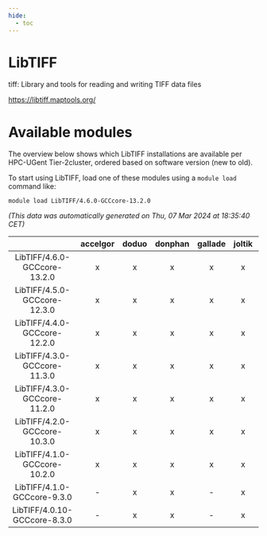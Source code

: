 ```yaml
---
hide:
  - toc
---
```


LibTIFF
=======


tiff: Library and tools for reading and writing TIFF data files

https://libtiff.maptools.org/
# Available modules


The overview below shows which LibTIFF installations are available per HPC-UGent Tier-2cluster, ordered based on software version (new to old).

To start using LibTIFF, load one of these modules using a `module load` command like:

```shell
module load LibTIFF/4.6.0-GCCcore-13.2.0
```

*(This data was automatically generated on Thu, 07 Mar 2024 at 18:35:40 CET)*  

| |accelgor|doduo|donphan|gallade|joltik|skitty|
| :---: | :---: | :---: | :---: | :---: | :---: | :---: |
|LibTIFF/4.6.0-GCCcore-13.2.0|x|x|x|x|x|x|
|LibTIFF/4.5.0-GCCcore-12.3.0|x|x|x|x|x|x|
|LibTIFF/4.4.0-GCCcore-12.2.0|x|x|x|x|x|x|
|LibTIFF/4.3.0-GCCcore-11.3.0|x|x|x|x|x|x|
|LibTIFF/4.3.0-GCCcore-11.2.0|x|x|x|x|x|x|
|LibTIFF/4.2.0-GCCcore-10.3.0|x|x|x|x|x|x|
|LibTIFF/4.1.0-GCCcore-10.2.0|x|x|x|x|x|x|
|LibTIFF/4.1.0-GCCcore-9.3.0|-|x|x|-|x|x|
|LibTIFF/4.0.10-GCCcore-8.3.0|-|x|x|-|x|x|

